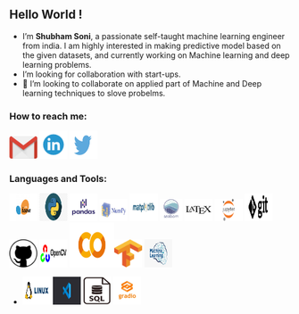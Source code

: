 ## Hello World !
- I’m **Shubham Soni**, a passionate self-taught machine learning engineer from india. I am highly interested in making predictive model based on the given datasets, and currently working on Machine learning and deep learning problems.
-   I’m looking for collaboration with start-ups.
- 💞️ I’m looking to collaborate on applied part of Machine and Deep learning techniques to slove probelms.
### How to reach me:
[<img src="https://github.com/Shubham007-web/Logos/blob/main/gmail.png" width="50" height="40">](shubham.soni9044@gmail.com) [<img src="https://github.com/Shubham007-web/Logos/blob/main/linkindin.png" width="50" height="50">](https://www.linkedin.com/in/shubham-kumar-soni-320b331b0/)
[<img src="https://github.com/Shubham007-web/Logos/blob/main/twitter.jpg" width="50" height="50">](https://twitter.com/Shubham74347618)

### Languages and Tools:
 <img src="https://github.com/Shubham007-web/Logos/blob/main/scikit-learn.png" width="50" height="50"> <img src="https://github.com/Shubham007-web/Logos/blob/main/python.png" width="50" height="50">
<img src="https://github.com/Shubham007-web/Logos/blob/main/pandas.png" width="50" height="50"> <img src="https://github.com/Shubham007-web/Logos/blob/main/numpy.jpeg" width="50" height="40">  <img src="https://github.com/Shubham007-web/Logos/blob/main/matplotlib.jpeg" width="50" height="50">  <img src="https://github.com/Shubham007-web/Logos/blob/main/seaborn.png" width="40" height="40">   <img src="https://github.com/Shubham007-web/Logos/blob/main/latex.png" width="50" height="40">  <img src="https://github.com/Shubham007-web/Logos/blob/main/jupter_notebook.png" width="50" height="40">   <img src="https://github.com/Shubham007-web/Logos/blob/main/git.png" width="50" height="50">  <img src="https://github.com/Shubham007-web/Logos/blob/main/github.png" width="50" height="50">   <img src="https://github.com/Shubham007-web/Logos/blob/main/opencv.png" width="50" height="50">  <img src="https://github.com/Shubham007-web/Logos/blob/main/colab.png" width="80" height="80"><img src="https://github.com/Shubham007-web/Logos/blob/main/tensor.png" width="50" height="50"> <img src="https://github.com/Shubham007-web/Logos/blob/main/machine_learning.png" width="50" height="50"> 
- <img src="https://github.com/Shubham007-web/Logos/blob/main/linux.png" width="50" height="50">  <img src="https://github.com/Shubham007-web/Logos/blob/main/vscode.png" width="50" height="50"> <img src="https://github.com/Shubham007-web/Logos/blob/main/sql.jpg" width="50" height="50"> <img src="https://github.com/Shubham007-web/Logos/blob/main/gradio.jpg" width="50" height="50"> 

